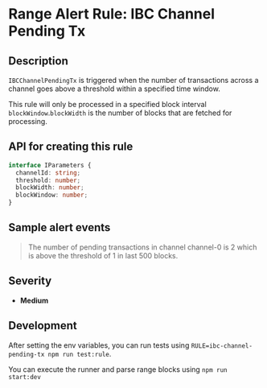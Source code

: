 # Range Alert Rule: IBC Channel Pending Tx

## Description

`IBCChannelPendingTx` is triggered when the number of transactions across a channel goes above a threshold within a specified time window.

This rule will only be processed in a specified block interval `blockWindow`.`blockWidth` is the number of blocks that are fetched for processing.

## API for creating this rule

```typescript
interface IParameters {
  channelId: string;
  threshold: number;
  blockWidth: number;
  blockWindow: number;
}
```

## Sample alert events

> The number of pending transactions in channel channel-0 is 2 which is above the threshold of 1 in last 500 blocks.

## Severity

- **Medium**

## Development

After setting the env variables, you can run tests using `RULE=ibc-channel-pending-tx npm run test:rule`.

You can execute the runner and parse range blocks using `npm run start:dev`

